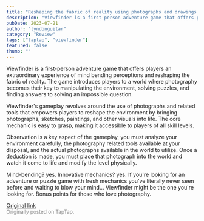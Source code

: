 ```yaml
---
title: "Reshaping the fabric of reality using photographs and drawings | First Impressions - Viewfinder"
description: "Viewfinder is a first-person adventure game that offers players an extraordinary experience of mind bending perceptions and reshaping the fabric of reality. The game introduces players to a world where photography becomes their key to manipulating the environment, solving puzzles, and finding answers to solving an impossible question."
pubDate: 2023-07-21
author: "lyndonguitar"
category: "Review"
tags: ["taptap", "viewfinder"]
featured: false
thumb: ""
---
```


Viewfinder is a first-person adventure game that offers players an extraordinary experience of mind bending perceptions and reshaping the fabric of reality. The game introduces players to a world where photography becomes their key to manipulating the environment, solving puzzles, and finding answers to solving an impossible question.

Viewfinder's gameplay revolves around the use of photographs and related tools that empowers players to reshape the environment by bringing photographs, sketches, paintings, and other visuals into life. The core mechanic is easy to grasp, making it accessible to players of all skill levels.

Observation is a key aspect of the gameplay, you must analyze your environment carefully, the photography related tools available at your disposal, and the actual photographs available in the world to utilize. Once a deduction is made, you must place that photograph into the world and watch it come to life and modify the level physically.

Mind-bending? yes. Innovative mechanics? yes. If you're looking for an adventure or puzzle game with fresh mechanics you've literally never seen before and waiting to blow your mind... Viewfinder might be the one you're looking for. Bonus points for those who love photography.

[Original link](https://m.taptap.io/post/6032164?share_id=185e8cc219a6&utm_medium=share&utm_source=discord)<br><span style="font-size: 0.95em; color: #888;">Originally posted on TapTap.</span>
